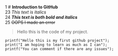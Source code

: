 1 # **Introduction to GitHub**\
23 *This text is italics*\
24 ***This text is both bold and italics***\
25 ~~OOPS I made an error~~
> Hello this is the code of my project.

```
printf("Hello this is my first github project");
print("I am hoping to learn as much as I can");
printf("You can comment if there are any issues");
```



